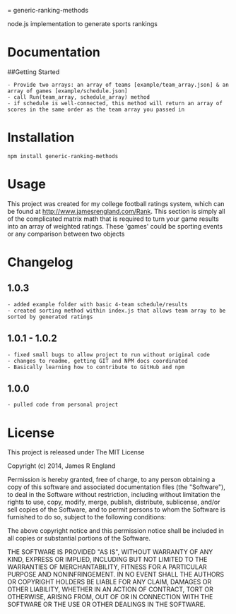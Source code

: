
= generic-ranking-methods

node.js implementation to generate sports rankings


# Documentation

##Getting Started

	- Provide two arrays: an array of teams [example/team_array.json] & an array of games [example/schedule.json]
	- call Run(team_array, schedule_array) method
	- if schedule is well-connected, this method will return an array of scores in the same order as the team array you passed in

# Installation

    npm install generic-ranking-methods

# Usage

This project was created for my college football ratings system, which can be found at http://www.jamesrengland.com/Rank. This section is simply all of the complicated matrix math that is required to turn your game results into an array of weighted ratings. These 'games' could be sporting events or any comparison between two objects

# Changelog

## 1.0.3
	- added example folder with basic 4-team schedule/results
	- created sorting method within index.js that allows team array to be sorted by generated ratings

## 1.0.1 - 1.0.2
	- fixed small bugs to allow project to run without original code
	- changes to readme, getting GIT and NPM docs coordinated
	- Basically learning how to contribute to GitHub and npm
## 1.0.0
	- pulled code from personal project


# License

This project is released under The MIT License

Copyright (c) 2014, James R England

Permission is hereby granted, free of charge, to any person obtaining a copy
of this software and associated documentation files (the "Software"), to deal
in the Software without restriction, including without limitation the rights
to use, copy, modify, merge, publish, distribute, sublicense, and/or sell
copies of the Software, and to permit persons to whom the Software is
furnished to do so, subject to the following conditions:

The above copyright notice and this permission notice shall be included in
all copies or substantial portions of the Software.

THE SOFTWARE IS PROVIDED "AS IS", WITHOUT WARRANTY OF ANY KIND, EXPRESS OR
IMPLIED, INCLUDING BUT NOT LIMITED TO THE WARRANTIES OF MERCHANTABILITY,
FITNESS FOR A PARTICULAR PURPOSE AND NONINFRINGEMENT. IN NO EVENT SHALL THE
AUTHORS OR COPYRIGHT HOLDERS BE LIABLE FOR ANY CLAIM, DAMAGES OR OTHER
LIABILITY, WHETHER IN AN ACTION OF CONTRACT, TORT OR OTHERWISE, ARISING FROM,
OUT OF OR IN CONNECTION WITH THE SOFTWARE OR THE USE OR OTHER DEALINGS IN
THE SOFTWARE.
